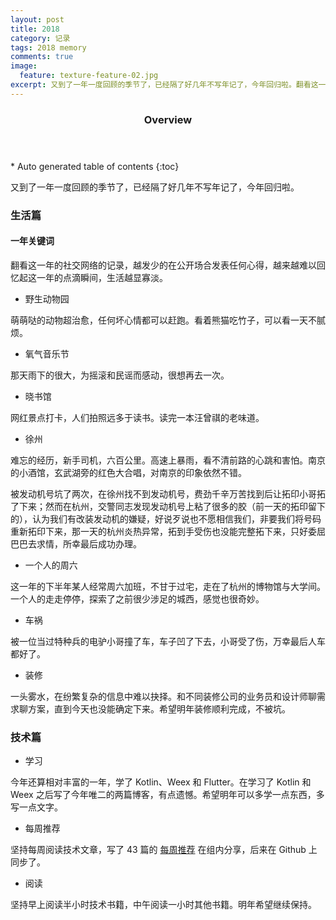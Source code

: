 ```yaml
--- 
layout: post
title: 2018
category: 记录
tags: 2018 memory
comments: true
image:
  feature: texture-feature-02.jpg
excerpt: 又到了一年一度回顾的季节了，已经隔了好几年不写年记了，今年回归啦。翻看这一年的社交网络的记录，越发少的在公开场合发表任何心得，越来越难以回忆起这一年的点滴瞬间，生活越显寡淡。
---
```


<section id="table-of-contents" class="toc">
  <header>
    <h3>Overview</h3>
  </header>
<div id="drawer" markdown="1">
*  Auto generated table of contents
{:toc}
</div>
</section>

又到了一年一度回顾的季节了，已经隔了好几年不写年记了，今年回归啦。

### 生活篇

#### 一年关键词

翻看这一年的社交网络的记录，越发少的在公开场合发表任何心得，越来越难以回忆起这一年的点滴瞬间，生活越显寡淡。

* 野生动物园

萌萌哒的动物超治愈，任何坏心情都可以赶跑。看着熊猫吃竹子，可以看一天不腻烦。

* 氧气音乐节

那天雨下的很大，为摇滚和民谣而感动，很想再去一次。

* 晓书馆

网红景点打卡，人们拍照远多于读书。读完一本汪曾祺的老味道。

* 徐州

难忘的经历，新手司机，六百公里。高速上暴雨，看不清前路的心跳和害怕。南京的小酒馆，玄武湖旁的红色大合唱，对南京的印象依然不错。

被发动机号坑了两次，在徐州找不到发动机号，费劲千辛万苦找到后让拓印小哥拓了下来；然而在杭州，交警同志发现发动机号上粘了很多的胶（前一天的拓印留下的），认为我们有改装发动机的嫌疑，好说歹说也不愿相信我们，非要我们将号码重新拓印下来，那一天的杭州炎热异常，拓到手受伤也没能完整拓下来，只好委屈巴巴去求情，所幸最后成功办理。

* 一个人的周六

这一年的下半年某人经常周六加班，不甘于过宅，走在了杭州的博物馆与大学间。一个人的走走停停，探索了之前很少涉足的城西，感觉也很奇妙。

* 车祸

被一位当过特种兵的电驴小哥撞了车，车子凹了下去，小哥受了伤，万幸最后人车都好了。

* 装修

一头雾水，在纷繁复杂的信息中难以抉择。和不同装修公司的业务员和设计师聊需求聊方案，直到今天也没能确定下来。希望明年装修顺利完成，不被坑。

### 技术篇

* 学习

今年还算相对丰富的一年，学了 Kotlin、Weex 和 Flutter。在学习了 Kotlin 和 Weex 之后写了今年唯二的两篇博客，有点遗憾。希望明年可以多学一点东西，多写一点文字。

* 每周推荐

坚持每周阅读技术文章，写了 43 篇的 [每周推荐](https://github.com/zouliping/weekly) 在组内分享，后来在 Github 上同步了。

* 阅读

坚持早上阅读半小时技术书籍，中午阅读一小时其他书籍。明年希望继续保持。